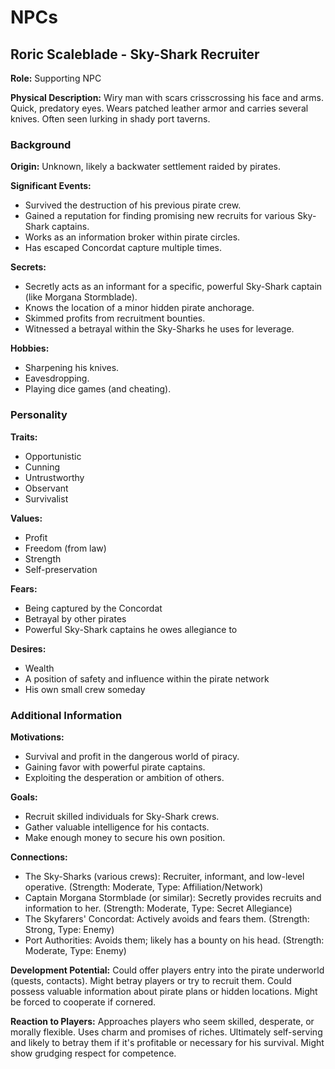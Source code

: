 # NPCs

## Roric Scaleblade - Sky-Shark Recruiter

**Role:** Supporting NPC

**Physical Description:** Wiry man with scars crisscrossing his face and arms. Quick, predatory eyes. Wears patched leather armor and carries several knives. Often seen lurking in shady port taverns.

### Background

**Origin:** Unknown, likely a backwater settlement raided by pirates.

**Significant Events:**
- Survived the destruction of his previous pirate crew.
- Gained a reputation for finding promising new recruits for various Sky-Shark captains.
- Works as an information broker within pirate circles.
- Has escaped Concordat capture multiple times.

**Secrets:**
- Secretly acts as an informant for a specific, powerful Sky-Shark captain (like Morgana Stormblade).
- Knows the location of a minor hidden pirate anchorage.
- Skimmed profits from recruitment bounties.
- Witnessed a betrayal within the Sky-Sharks he uses for leverage.

**Hobbies:**
- Sharpening his knives.
- Eavesdropping.
- Playing dice games (and cheating).

### Personality

**Traits:**
- Opportunistic
- Cunning
- Untrustworthy
- Observant
- Survivalist

**Values:**
- Profit
- Freedom (from law)
- Strength
- Self-preservation

**Fears:**
- Being captured by the Concordat
- Betrayal by other pirates
- Powerful Sky-Shark captains he owes allegiance to

**Desires:**
- Wealth
- A position of safety and influence within the pirate network
- His own small crew someday

### Additional Information

**Motivations:**
- Survival and profit in the dangerous world of piracy.
- Gaining favor with powerful pirate captains.
- Exploiting the desperation or ambition of others.

**Goals:**
- Recruit skilled individuals for Sky-Shark crews.
- Gather valuable intelligence for his contacts.
- Make enough money to secure his own position.

**Connections:**
- The Sky-Sharks (various crews): Recruiter, informant, and low-level operative. (Strength: Moderate, Type: Affiliation/Network)
- Captain Morgana Stormblade (or similar): Secretly provides recruits and information to her. (Strength: Moderate, Type: Secret Allegiance)
- The Skyfarers' Concordat: Actively avoids and fears them. (Strength: Strong, Type: Enemy)
- Port Authorities: Avoids them; likely has a bounty on his head. (Strength: Moderate, Type: Enemy)

**Development Potential:** Could offer players entry into the pirate underworld (quests, contacts). Might betray players or try to recruit them. Could possess valuable information about pirate plans or hidden locations. Might be forced to cooperate if cornered.

**Reaction to Players:** Approaches players who seem skilled, desperate, or morally flexible. Uses charm and promises of riches. Ultimately self-serving and likely to betray them if it's profitable or necessary for his survival. Might show grudging respect for competence.